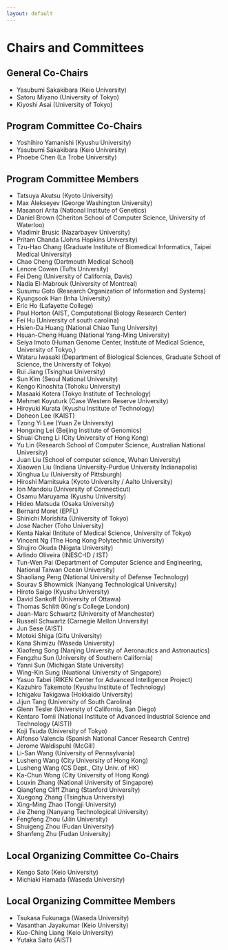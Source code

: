 ```yaml
---
layout: default
---
```


# Chairs and Committees

## General Co-Chairs

* Yasubumi Sakakibara (Keio University)
* Satoru Miyano (University of Tokyo)
* Kiyoshi Asai (University of Tokyo)

## Program Committee Co-Chairs

* Yoshihiro Yamanishi (Kyushu University)
* Yasubumi Sakakibara (Keio University)
* Phoebe Chen (La Trobe University)

## Program Committee Members

*  Tatsuya Akutsu (Kyoto University)
*  Max Alekseyev (George Washington University)
*  Masanori Arita (National Institute of Genetics)
*  Daniel Brown (Cheriton School of Computer Science, University of Waterloo)
*  Vladimir Brusic (Nazarbayev University)
*  Pritam Chanda (Johns Hopkins University)
*  Tzu-Hao Chang (Graduate Institute of Biomedical Informatics, Taipei Medical University)
*  Chao Cheng (Dartmouth Medical School)
*  Lenore Cowen (Tufts University)
*  Fei Deng (University of California, Davis)
*  Nadia El-Mabrouk (University of Montreal)
*  Susumu Goto (Research Organization of Information and Systems)
*  Kyungsook Han (Inha University)
*  Eric Ho (Lafayette College)
*  Paul Horton (AIST, Computational Biology Research Center)
*  Fei Hu (University of south carolina)
*  Hsien-Da Huang (National Chiao Tung University)
*  Hsuan-Cheng Huang (National Yang-Ming University)
*  Seiya Imoto (Human Genome Center, Institute of Medical Science, University of Tokyo,)
*  Wataru Iwasaki (Department of Biological Sciences, Graduate School of Science, the University of Tokyo)
*  Rui Jiang (Tsinghua University)
*  Sun Kim (Seoul National University)
*  Kengo Kinoshita (Tohoku University)
*  Masaaki Kotera (Tokyo Institute of Technology)
*  Mehmet Koyuturk (Case Western Reserve University)
*  Hiroyuki Kurata (Kyushu Institute of Technology)
*  Doheon Lee (KAIST)
*  Tzong Yi Lee (Yuan Ze University)
*  Hongxing Lei (Beijing Institute of Genomics)
*  Shuai Cheng Li (City University of Hong Kong)
*  Yu Lin (Research School of Computer Science,  Australian National University)
*  Juan Liu (School of computer science, Wuhan University)
*  Xiaowen Liu (Indiana University-Purdue University Indianapolis)
*  Xinghua Lu (University of Pittsburgh)
*  Hiroshi Mamitsuka (Kyoto University / Aalto University)
*  Ion Mandoiu (University of Connecticut)
*  Osamu Maruyama (Kyushu University)
*  Hideo Matsuda (Osaka University)
*  Bernard Moret (EPFL)
*  Shinichi Morishita (University of Tokyo)
*  Jose Nacher (Toho University)
*  Kenta Nakai (Intitute of Medical Science, University of Tokyo)
*  Vincent Ng (The Hong Kong Polytechnic University)
*  Shujiro Okuda (Niigata University)
*  Arlindo Oliveira (INESC-ID / IST)
*  Tun-Wen Pai (Department of Computer Science and Engineering, National Taiwan Ocean University)
*  Shaoliang Peng (National University of Defense Technology)
*  Sourav S Bhowmick (Nanyang Technological University)
*  Hiroto Saigo (Kyushu University)
*  David Sankoff (University of Ottawa)
*  Thomas Schlitt (King's College London)
*  Jean-Marc Schwartz (University of Manchester)
*  Russell Schwartz (Carnegie Mellon University)
*  Jun Sese (AIST)
*  Motoki Shiga (Gifu University)
*  Kana Shimizu (Waseda University)
*  Xiaofeng Song (Nanjing University of Aeronautics and Astronautics)
*  Fengzhu Sun (University of Southern California)
*  Yanni Sun (Michigan State University)
*  Wing-Kin Sung (Nuational University of Singapore)
*  Yasuo Tabei (RIKEN Center for Advanced Intelligence Project)
*  Kazuhiro Takemoto (Kyushu Institute of Technology)
*  Ichigaku Takigawa (Hokkaido University)
*  Jijun Tang (University of South Carolina)
*  Glenn Tesler (University of California, San Diego)
*  Kentaro Tomii (National Institute of Advanced Industrial Science and Technology (AIST))
*  Koji Tsuda (University of Tokyo)
*  Alfonso Valencia (Spanish National Cancer Research Centre)
*  Jerome Waldispuhl (McGill)
*  Li-San Wang (University of Pennsylvania)
*  Lusheng Wang (City University of Hong Kong)
*  Lusheng Wang (CS Dept., City Univ. of HK)
*  Ka-Chun Wong (City University of Hong Kong)
*  Louxin Zhang (National University of Singapore)
*  Qiangfeng Cliff Zhang (Stanford University)
*  Xuegong Zhang (Tsinghua University)
*  Xing-Ming Zhao (Tongji University)
*  Jie Zheng (Nanyang Technological University)
*  Fengfeng Zhou (Jilin University)
*  Shuigeng Zhou (Fudan University)
*  Shanfeng Zhu (Fudan University)

## Local Organizing Committee Co-Chairs

* Kengo Sato (Keio University)
* Michiaki Hamada (Waseda University)

## Local Organizing Committee Members

* Tsukasa Fukunaga (Waseda University)
* Vasanthan Jayakumar (Keio University)
* Kuo-Ching Liang (Keio University)
* Yutaka Saito (AIST)
